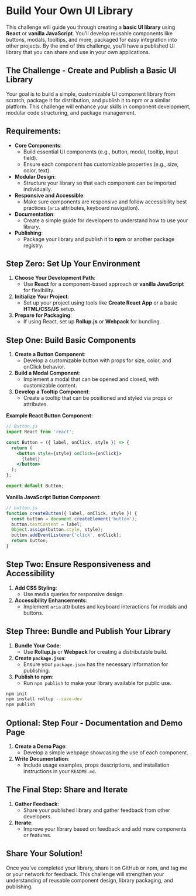 # Build Your Own UI Library

This challenge will guide you through creating a **basic UI library** using **React** or **vanilla JavaScript**. You’ll develop reusable components like buttons, modals, tooltips, and more, packaged for easy integration into other projects. By the end of this challenge, you’ll have a published UI library that you can share and use in your own applications.

## The Challenge - Create and Publish a Basic UI Library

Your goal is to build a simple, customizable UI component library from scratch, package it for distribution, and publish it to npm or a similar platform. This challenge will enhance your skills in component development, modular code structuring, and package management.

## Requirements:

- **Core Components**:
    - Build essential UI components (e.g., button, modal, tooltip, input field).
    - Ensure each component has customizable properties (e.g., size, color, text).
- **Modular Design**:
    - Structure your library so that each component can be imported individually.
- **Responsive and Accessible**:
    - Make sure components are responsive and follow accessibility best practices (`aria` attributes, keyboard navigation).
- **Documentation**:
    - Create a simple guide for developers to understand how to use your library.
- **Publishing**:
    - Package your library and publish it to **npm** or another package registry.


## Step Zero: Set Up Your Environment

1. **Choose Your Development Path**:
    - Use **React** for a component-based approach or **vanilla JavaScript** for flexibility.
2. **Initialize Your Project**:
    - Set up your project using tools like **Create React App** or a basic **HTML/CSS/JS** setup.
3. **Prepare for Packaging**:
    - If using React, set up **Rollup.js** or **Webpack** for bundling.


## Step One: Build Basic Components

1. **Create a Button Component**:
    - Develop a customizable button with props for size, color, and onClick behavior.
2. **Build a Modal Component**:
    - Implement a modal that can be opened and closed, with customizable content.
3. **Develop a Tooltip Component**:
    - Create a tooltip that can be positioned and styled via props or attributes.

**Example React Button Component**:

```jsx
// Button.js
import React from 'react';

const Button = ({ label, onClick, style }) => {
  return (
    <button style={style} onClick={onClick}>
      {label}
    </button>
  );
};

export default Button;

```

**Vanilla JavaScript Button Component**:

```jsx
// button.js
function createButton({ label, onClick, style }) {
  const button = document.createElement('button');
  button.textContent = label;
  Object.assign(button.style, style);
  button.addEventListener('click', onClick);
  return button;
}

```


## Step Two: Ensure Responsiveness and Accessibility

1. **Add CSS Styling**:
    - Use media queries for responsive design.
2. **Accessibility Enhancements**:
    - Implement `aria` attributes and keyboard interactions for modals and buttons.


## Step Three: Bundle and Publish Your Library

1. **Bundle Your Code**:
    - Use **Rollup.js** or **Webpack** for creating a distributable build.
2. **Create `package.json`**:
    - Ensure your `package.json` has the necessary information for publishing.
3. **Publish to npm**:
    - Run `npm publish` to make your library available for public use.

```bash
npm init
npm install rollup --save-dev
npm publish

```


## Optional: Step Four - Documentation and Demo Page

1. **Create a Demo Page**:
    - Develop a simple webpage showcasing the use of each component.
2. **Write Documentation**:
    - Include usage examples, props descriptions, and installation instructions in your `README.md`.


## The Final Step: Share and Iterate

1. **Gather Feedback**:
    - Share your published library and gather feedback from other developers.
2. **Iterate**:
    - Improve your library based on feedback and add more components or features.


## Share Your Solution!

Once you’ve completed your library, share it on GitHub or npm, and tag me or your network for feedback. This challenge will strengthen your understanding of reusable component design, library packaging, and publishing.